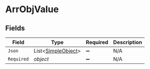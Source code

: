 # ArrObjValue


## Fields

| Field                                                     | Type                                                      | Required                                                  | Description                                               |
| --------------------------------------------------------- | --------------------------------------------------------- | --------------------------------------------------------- | --------------------------------------------------------- |
| `Json`                                                    | List<[SimpleObject](../../Models/Shared/SimpleObject.md)> | :heavy_minus_sign:                                        | N/A                                                       |
| `Required`                                                | *object*                                                  | :heavy_minus_sign:                                        | N/A                                                       |
